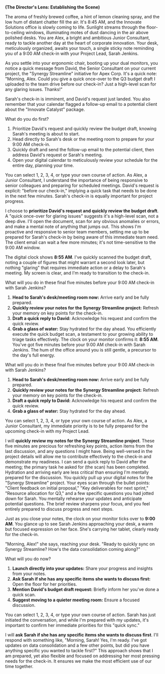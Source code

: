 






**(The Director's Lens: Establishing the Scene)**

The aroma of freshly brewed coffee, a hint of lemon cleaning spray, and the low hum of distant chatter fill the air. It's 8:45 AM, and the Innovate Solutions office is slowly coming to life. Sunlight streams through the floor-to-ceiling windows, illuminating motes of dust dancing in the air above polished desks. You are Alex, a bright and ambitious Junior Consultant, ready to tackle another day at the heart of corporate innovation. Your desk, meticulously organized, awaits your touch, a single sticky note reminding you of a 9:00 AM check-in with your Project Lead, Sarah Jenkins.

As you settle into your ergonomic chair, booting up your dual monitors, you notice a quick message from David, the Senior Consultant on your current project, the "Synergy Streamline" initiative for Apex Corp. It's a quick note: "Morning, Alex. Could you give a quick once-over to the Q3 budget draft I uploaded to the team drive before our check-in? Just a high-level scan for any glaring issues. Thanks!"

Sarah's check-in is imminent, and David's request just landed. You also remember that your calendar flagged a follow-up email to a potential client about the "Innovate Catalyst" package.

What do you do first?

1.  Prioritize David's request and quickly review the budget draft, knowing Sarah's meeting is about to start.
2.  Head directly to Sarah's desk or the meeting room to prepare for your 9:00 AM check-in.
3.  Quickly draft and send the follow-up email to the potential client, then address David's request or Sarah's meeting.
4.  Open your digital calendar to meticulously review your schedule for the entire day, planning your time.

You can select 1, 2, 3, 4, or type your own course of action.
As Alex, a Junior Consultant, I understand the importance of being responsive to senior colleagues and preparing for scheduled meetings. David's request is explicit: "before our check-in," implying a quick task that needs to be done in the next few minutes. Sarah's check-in is equally important for project progress.

I choose to **prioritize David's request and quickly review the budget draft**. A "quick once-over for glaring issues" suggests it's a high-level scan, not a deep dive. I'll open the document, scan for any obvious anomalies or errors, and make a mental note of anything that jumps out. This shows I'm proactive and responsive to senior team members, setting me up to be prepared for Sarah's check-in by being aware of this immediate team need. The client email can wait a few more minutes; it's not time-sensitive to the 9:00 AM window.

The digital clock shows **8:55 AM**. I've quickly scanned the budget draft, noting a couple of figures that might warrant a second look later, but nothing "glaring" that requires immediate action or a delay to Sarah's meeting. My screen is clear, and I'm ready to transition to the check-in.

What will you do in these final five minutes before your 9:00 AM check-in with Sarah Jenkins?

1.  **Head to Sarah's desk/meeting room now:** Arrive early and be fully prepared.
2.  **Quickly review your notes for the Synergy Streamline project:** Refresh your memory on key points for the check-in.
3.  **Draft a quick reply to David:** Acknowledge his request and confirm the quick review.
4.  **Grab a glass of water:** Stay hydrated for the day ahead.
You efficiently execute the quick budget scan, a testament to your growing ability to triage tasks effectively. The clock on your monitor confirms it: **8:55 AM**. You've got five minutes before your 9:00 AM check-in with Sarah Jenkins. The hum of the office around you is still gentle, a precursor to the day's full energy.

What will you do in these final five minutes before your 9:00 AM check-in with Sarah Jenkins?

1.  **Head to Sarah's desk/meeting room now:** Arrive early and be fully prepared.
2.  **Quickly review your notes for the Synergy Streamline project:** Refresh your memory on key points for the check-in.
3.  **Draft a quick reply to David:** Acknowledge his request and confirm the quick review.
4.  **Grab a glass of water:** Stay hydrated for the day ahead.

You can select 1, 2, 3, 4, or type your own course of action.
As Alex, a Junior Consultant, my immediate priority is to be fully prepared for the upcoming check-in with my Project Lead.

I will **quickly review my notes for the Synergy Streamline project**. These five minutes are precious for refreshing key points, action items from the last discussion, and any questions I might have. Being well-versed in the project details will allow me to contribute effectively to the check-in and demonstrate my readiness. I can send a quick reply to David after the meeting; the primary task he asked for (the scan) has been completed. Hydration and arriving early are less critical than ensuring I'm mentally prepared for the discussion.
You quickly pull up your digital notes for the "Synergy Streamline" project. Your eyes scan through the bullet points: "Client feedback on initial proposal," "Key deliverables for next sprint," "Resource allocation for Q3," and a few specific questions you had jotted down for Sarah. You mentally rehearse your updates and anticipate potential questions. The brief review sharpens your focus, and you feel entirely prepared to discuss progress and next steps.

Just as you close your notes, the clock on your monitor ticks over to **9:00 AM**. You glance up to see Sarah Jenkins approaching your desk, a warm but focused expression on her face. She's carrying her tablet, clearly ready for the check-in.

"Morning, Alex!" she says, reaching your desk. "Ready to quickly sync on Synergy Streamline? How's the data consolidation coming along?"

What will you do now?

1.  **Launch directly into your updates:** Share your progress and insights from your notes.
2.  **Ask Sarah if she has any specific items she wants to discuss first:** Open the floor for her priorities.
3.  **Mention David's budget draft request:** Briefly inform her you've done a quick scan.
4.  **Suggest moving to a quieter meeting room:** Ensure a focused discussion.

You can select 1, 2, 3, 4, or type your own course of action.
Sarah has just initiated the conversation, and while I'm prepared with my updates, it's important to confirm her immediate priorities for this "quick sync."

I will **ask Sarah if she has any specific items she wants to discuss first**. I'll respond with something like, "Morning, Sarah! Yes, I'm ready. I've got updates on data consolidation and a few other points, but did you have anything specific you wanted to tackle first?" This approach shows that I am prepared, yet also flexible and focused on addressing her most pressing needs for the check-in. It ensures we make the most efficient use of our time together.
